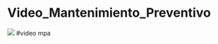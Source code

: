 # Video_Mantenimiento_Preventivo
[![](https://markdown-videos.deta.dev/youtube/NarBox1LkYc)](https://youtu.be/NarBox1LkYc)
#video mpa
